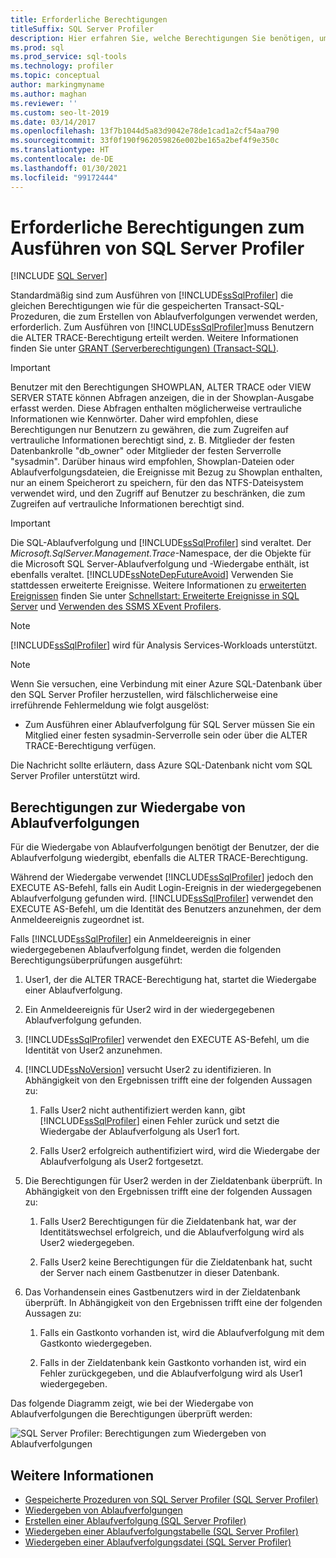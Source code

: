 ```yaml
---
title: Erforderliche Berechtigungen
titleSuffix: SQL Server Profiler
description: Hier erfahren Sie, welche Berechtigungen Sie benötigen, um den SQL Server Profiler auszuführen und Ablaufverfolgungen wiederzugeben. Außerdem erhalten Sie Informationen dazu, welche Überprüfungen bei diesen Wiedergaben durchgeführt werden.
ms.prod: sql
ms.prod_service: sql-tools
ms.technology: profiler
ms.topic: conceptual
author: markingmyname
ms.author: maghan
ms.reviewer: ''
ms.custom: seo-lt-2019
ms.date: 03/14/2017
ms.openlocfilehash: 13f7b1044d5a83d9042e78de1cad1a2cf54aa790
ms.sourcegitcommit: 33f0f190f962059826e002be165a2bef4f9e350c
ms.translationtype: HT
ms.contentlocale: de-DE
ms.lasthandoff: 01/30/2021
ms.locfileid: "99172444"
---
```

# <a name="permissions-required-to-run-sql-server-profiler"></a>Erforderliche Berechtigungen zum Ausführen von SQL Server Profiler

 [!INCLUDE [SQL Server](../../includes/applies-to-version/sqlserver.md)]

Standardmäßig sind zum Ausführen von [!INCLUDE[ssSqlProfiler](../../includes/sssqlprofiler-md.md)] die gleichen Berechtigungen wie für die gespeicherten Transact-SQL-Prozeduren, die zum Erstellen von Ablaufverfolgungen verwendet werden, erforderlich. Zum Ausführen von [!INCLUDE[ssSqlProfiler](../../includes/sssqlprofiler-md.md)]muss Benutzern die ALTER TRACE-Berechtigung erteilt werden. Weitere Informationen finden Sie unter [GRANT (Serverberechtigungen) &#40;Transact-SQL&#41;](../../t-sql/statements/grant-server-permissions-transact-sql.md).

> [!IMPORTANT]
> Benutzer mit den Berechtigungen SHOWPLAN, ALTER TRACE oder VIEW SERVER STATE können Abfragen anzeigen, die in der Showplan-Ausgabe erfasst werden. Diese Abfragen enthalten möglicherweise vertrauliche Informationen wie Kennwörter. Daher wird empfohlen, diese Berechtigungen nur Benutzern zu gewähren, die zum Zugreifen auf vertrauliche Informationen berechtigt sind, z. B. Mitglieder der festen Datenbankrolle "db_owner" oder Mitglieder der festen Serverrolle "sysadmin". Darüber hinaus wird empfohlen, Showplan-Dateien oder Ablaufverfolgungsdateien, die Ereignisse mit Bezug zu Showplan enthalten, nur an einem Speicherort zu speichern, für den das NTFS-Dateisystem verwendet wird, und den Zugriff auf Benutzer zu beschränken, die zum Zugreifen auf vertrauliche Informationen berechtigt sind.

> [!IMPORTANT]
> Die SQL-Ablaufverfolgung und [!INCLUDE[ssSqlProfiler](../../includes/sssqlprofiler-md.md)] sind veraltet. Der *Microsoft.SqlServer.Management.Trace*-Namespace, der die Objekte für die Microsoft SQL Server-Ablaufverfolgung und -Wiedergabe enthält, ist ebenfalls veraltet.
> [!INCLUDE[ssNoteDepFutureAvoid](../../includes/ssnotedepfutureavoid-md.md)]
> Verwenden Sie stattdessen erweiterte Ereignisse. Weitere Informationen zu [erweiterten Ereignissen](../../relational-databases/extended-events/extended-events.md) finden Sie unter [Schnellstart: Erweiterte Ereignisse in SQL Server](../../relational-databases/extended-events/quick-start-extended-events-in-sql-server.md) und [Verwenden des SSMS XEvent Profilers](../../relational-databases/extended-events/use-the-ssms-xe-profiler.md).

> [!NOTE]
> [!INCLUDE[ssSqlProfiler](../../includes/sssqlprofiler-md.md)] wird für Analysis Services-Workloads unterstützt.

> [!NOTE]
> Wenn Sie versuchen, eine Verbindung mit einer Azure SQL-Datenbank über den SQL Server Profiler herzustellen, wird fälschlicherweise eine irreführende Fehlermeldung wie folgt ausgelöst:
>
> - Zum Ausführen einer Ablaufverfolgung für SQL Server müssen Sie ein Mitglied einer festen sysadmin-Serverrolle sein oder über die ALTER TRACE-Berechtigung verfügen.
>
> Die Nachricht sollte erläutern, dass Azure SQL-Datenbank nicht vom SQL Server Profiler unterstützt wird.

## <a name="permissions-used-to-replay-traces"></a>Berechtigungen zur Wiedergabe von Ablaufverfolgungen  
Für die Wiedergabe von Ablaufverfolgungen benötigt der Benutzer, der die Ablaufverfolgung wiedergibt, ebenfalls die ALTER TRACE-Berechtigung.  

Während der Wiedergabe verwendet [!INCLUDE[ssSqlProfiler](../../includes/sssqlprofiler-md.md)] jedoch den EXECUTE AS-Befehl, falls ein Audit Login-Ereignis in der wiedergegebenen Ablaufverfolgung gefunden wird. [!INCLUDE[ssSqlProfiler](../../includes/sssqlprofiler-md.md)] verwendet den EXECUTE AS-Befehl, um die Identität des Benutzers anzunehmen, der dem Anmeldeereignis zugeordnet ist.  

Falls [!INCLUDE[ssSqlProfiler](../../includes/sssqlprofiler-md.md)] ein Anmeldeereignis in einer wiedergegebenen Ablaufverfolgung findet, werden die folgenden Berechtigungsüberprüfungen ausgeführt:

1. User1, der die ALTER TRACE-Berechtigung hat, startet die Wiedergabe einer Ablaufverfolgung.

2. Ein Anmeldeereignis für User2 wird in der wiedergegebenen Ablaufverfolgung gefunden.

3. [!INCLUDE[ssSqlProfiler](../../includes/sssqlprofiler-md.md)] verwendet den EXECUTE AS-Befehl, um die Identität von User2 anzunehmen.

4. [!INCLUDE[ssNoVersion](../../includes/ssnoversion-md.md)] versucht User2 zu identifizieren. In Abhängigkeit von den Ergebnissen trifft eine der folgenden Aussagen zu:

    1. Falls User2 nicht authentifiziert werden kann, gibt [!INCLUDE[ssSqlProfiler](../../includes/sssqlprofiler-md.md)] einen Fehler zurück und setzt die Wiedergabe der Ablaufverfolgung als User1 fort.
  
    2. Falls User2 erfolgreich authentifiziert wird, wird die Wiedergabe der Ablaufverfolgung als User2 fortgesetzt.
  
5. Die Berechtigungen für User2 werden in der Zieldatenbank überprüft. In Abhängigkeit von den Ergebnissen trifft eine der folgenden Aussagen zu:
  
    1. Falls User2 Berechtigungen für die Zieldatenbank hat, war der Identitätswechsel erfolgreich, und die Ablaufverfolgung wird als User2 wiedergegeben.
  
    2. Falls User2 keine Berechtigungen für die Zieldatenbank hat, sucht der Server nach einem Gastbenutzer in dieser Datenbank.

6. Das Vorhandensein eines Gastbenutzers wird in der Zieldatenbank überprüft. In Abhängigkeit von den Ergebnissen trifft eine der folgenden Aussagen zu:
 
    1.  Falls ein Gastkonto vorhanden ist, wird die Ablaufverfolgung mit dem Gastkonto wiedergegeben.
  
    2.  Falls in der Zieldatenbank kein Gastkonto vorhanden ist, wird ein Fehler zurückgegeben, und die Ablaufverfolgung wird als User1 wiedergegeben.
 
Das folgende Diagramm zeigt, wie bei der Wiedergabe von Ablaufverfolgungen die Berechtigungen überprüft werden:

![SQL Server Profiler: Berechtigungen zum Wiedergeben von Ablaufverfolgungen](../../tools/sql-server-profiler/media/replaytracedecisiontree.gif)

## <a name="see-also"></a>Weitere Informationen
- [Gespeicherte Prozeduren von SQL Server Profiler &#40;SQL Server Profiler&#41;](../../relational-databases/system-stored-procedures/sql-server-profiler-stored-procedures-transact-sql.md)
- [Wiedergeben von Ablaufverfolgungen](../../tools/sql-server-profiler/replay-traces.md)
- [Erstellen einer Ablaufverfolgung &#40;SQL Server Profiler&#41;](../../tools/sql-server-profiler/create-a-trace-sql-server-profiler.md)
- [Wiedergeben einer Ablaufverfolgungstabelle &#40;SQL Server Profiler&#41;](../../tools/sql-server-profiler/replay-a-trace-table-sql-server-profiler.md)
- [Wiedergeben einer Ablaufverfolgungsdatei &#40;SQL Server Profiler&#41;](../../tools/sql-server-profiler/replay-a-trace-file-sql-server-profiler.md)
